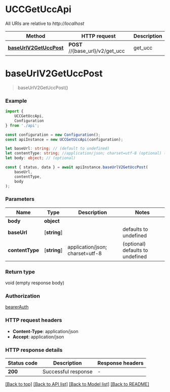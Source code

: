 # UCCGetUccApi

All URIs are relative to *http://localhost*

|Method | HTTP request | Description|
|------------- | ------------- | -------------|
|[**baseUrlV2GetUccPost**](#baseurlv2getuccpost) | **POST** //{base_url}/v2/get_ucc | get_ucc|

# **baseUrlV2GetUccPost**
> baseUrlV2GetUccPost()


### Example

```typescript
import {
    UCCGetUccApi,
    Configuration
} from './api';

const configuration = new Configuration();
const apiInstance = new UCCGetUccApi(configuration);

let baseUrl: string; // (default to undefined)
let contentType: string; //application/json; charset=utf-8 (optional) (default to undefined)
let body: object; // (optional)

const { status, data } = await apiInstance.baseUrlV2GetUccPost(
    baseUrl,
    contentType,
    body
);
```

### Parameters

|Name | Type | Description  | Notes|
|------------- | ------------- | ------------- | -------------|
| **body** | **object**|  | |
| **baseUrl** | [**string**] |  | defaults to undefined|
| **contentType** | [**string**] | application/json; charset&#x3D;utf-8 | (optional) defaults to undefined|


### Return type

void (empty response body)

### Authorization

[bearerAuth](../README.md#bearerAuth)

### HTTP request headers

 - **Content-Type**: application/json
 - **Accept**: application/json


### HTTP response details
| Status code | Description | Response headers |
|-------------|-------------|------------------|
|**200** | Successful response |  -  |

[[Back to top]](#) [[Back to API list]](../README.md#documentation-for-api-endpoints) [[Back to Model list]](../README.md#documentation-for-models) [[Back to README]](../README.md)

